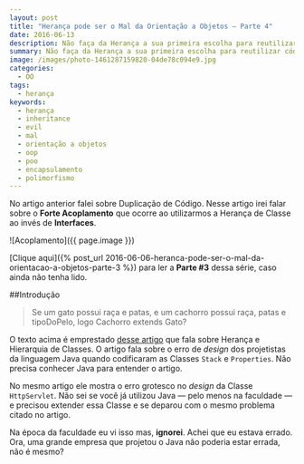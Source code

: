 ```yaml
---
layout: post
title: "Herança pode ser o Mal da Orientação a Objetos — Parte 4"
date: 2016-06-13
description: Não faça da Herança a sua primeira escolha para reutilizar código.
summary: Não faça da Herança a sua primeira escolha para reutilizar código.
image: /images/photo-1461287159820-04de78c094e9.jpg
categories: 
  - OO
tags:
  - herança
keywords:
  - herança
  - inheritance
  - evil
  - mal
  - orientação a objetos
  - oop
  - poo
  - encapsulamento
  - polimorfismo
--- 
```


No artigo anterior falei sobre Duplicação de Código.
Nesse artigo irei falar sobre o **Forte Acoplamento** que ocorre ao utilizarmos a Herança de 
Classe ao invés de **Interfaces**.

<!--more-->

![Acoplamento]({{ page.image }})

[Clique aqui]({% post_url 2016-06-06-heranca-pode-ser-o-mal-da-orientacao-a-objetos-parte-3 %}) para ler a **Parte #3** 
dessa série, caso ainda não tenha lido.

##Introdução

>Se um gato possui raça e patas, e um cachorro possui raça, patas e tipoDoPelo, logo Cachorro extends Gato? 

O texto acima é emprestado [desse artigo](http://blog.caelum.com.br/como-nao-aprender-orientacao-a-objetos-heranca/) que
fala sobre Herança e Hierarquia de Classes. O artigo fala sobre o erro de *design* dos projetistas da linguagem Java quando
codificaram as Classes `Stack` e `Properties`. Não precisa conhecer Java para entender o artigo. 

No mesmo artigo ele mostra o erro grotesco no *design* da Classe `HttpServlet`. Não sei se você já utilizou Java — pelo 
menos na faculdade — e precisou extender essa Classe e se deparou com o mesmo problema citado no artigo.

Na época da faculdade eu vi isso mas, **ignorei**. Achei que eu estava errado. Ora, uma grande empresa que projetou o Java
não poderia estar errada, não é mesmo?



